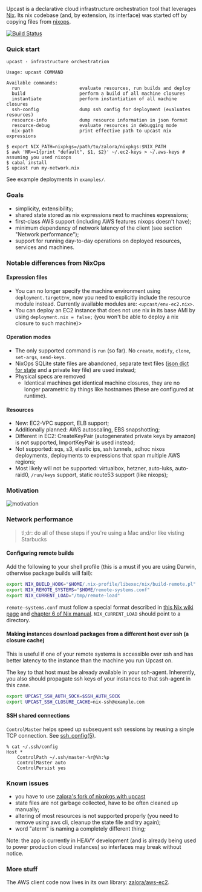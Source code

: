 Upcast is a declarative cloud infrastructure orchestration tool that leverages [Nix](http://nixos.org/nix/).
Its nix codebase (and, by extension, its interface) was started off by copying files from [nixops](https://github.com/nixos/nixops).

[![Build Status](https://travis-ci.org/zalora/upcast.svg?branch=master)](https://travis-ci.org/zalora/upcast)

### Quick start

```console
upcast - infrastructure orchestratrion

Usage: upcast COMMAND

Available commands:
  run                      evaluate resources, run builds and deploy
  build                    perform a build of all machine closures
  instantiate              perform instantiation of all machine closures
  ssh-config               dump ssh config for deployment (evaluates resources)
  resource-info            dump resource information in json format
  resource-debug           evaluate resources in debugging mode
  nix-path                 print effective path to upcast nix expressions
```


```console
$ export NIX_PATH=nixpkgs=/path/to/zalora/nixpkgs:$NIX_PATH
$ awk 'NR==1{print "default", $1, $2}' ~/.ec2-keys > ~/.aws-keys # assuming you used nixops
$ cabal install
$ upcast run my-network.nix
```

See example deployments in `examples/`.

### Goals

- simplicity, extensibility;
- shared state stored as nix expressions next to machines expressions;
- first-class AWS support (including AWS features nixops doesn't have);
- minimum dependency of network latency of the client (see section "Network performance");
- support for running day-to-day operations on deployed resources, services and machines.

### Notable differences from NixOps

#### Expression files

- You can no longer specify the machine environment using `deployment.targetEnv`, now you need to explicitly include the resource module instead.
  Currently available modules are: `<upcast/env-ec2.nix>`.
- You can deploy an EC2 instance that does not use nix in its base AMI by using `deployment.nix = false;` (you won't be able to deploy a nix closure to such machine)>

#### Operation modes

- The only supported command is `run` (so far). No `create`, `modify`, `clone`, `set-args`, `send-keys`.
- NixOps SQLite state files are abandoned, separate text files ([json dict for state](https://github.com/zalora/upcast/blob/master/src/Upcast/TermSubstitution.hs) and a private key file) are used instead;
- Physical specs are removed
  - Identical machines get identical machine closures, they are no longer parametric by things like hostnames (these are configured at runtime).

#### Resources

- New: EC2-VPC support, ELB support;
- Additionally planned: AWS autoscaling, EBS snapshotting;
- Different in EC2: CreateKeyPair (autogenerated private keys by amazon) is not supported, ImportKeyPair is used instead;
- Not supported: sqs, s3, elastic ips, ssh tunnels, adhoc nixos deployments,
                 deployments to expressions that span multiple AWS regions;
- Most likely will not be supported: virtualbox, hetzner, auto-luks, auto-raid0, `/run/keys` support, static route53 support (like nixops);

### Motivation

![motivation](http://i.imgur.com/HY2Gtk5.png)

### Network performance

> tl;dr: do all of these steps if you're using a Mac and/or like visting Starbucks

#### Configuring remote builds

Add the following to your shell profile (this is a must if you are using Darwin, otherwise package builds will fail):

```bash
export NIX_BUILD_HOOK="$HOME/.nix-profile/libexec/nix/build-remote.pl"
export NIX_REMOTE_SYSTEMS="$HOME/remote-systems.conf"
export NIX_CURRENT_LOAD="/tmp/remote-load"
```

`remote-systems.conf` must follow a special format described
in [this Nix wiki page](https://nixos.org/wiki/Distributed_build)
and [chapter 6 of Nix manual](http://nixos.org/nix/manual/#chap-distributed-builds).
`NIX_CURRENT_LOAD` should point to a directory.

#### Making instances download packages from a different host over ssh (a closure cache)

This is useful if one of your remote systems is accessible over ssh and has
better latency to the instance than the machine you run Upcast on.

The key to that host must be already available in your ssh-agent.
Inherently, you also should propagate ssh keys of your instances to that ssh-agent in this case.

```bash
export UPCAST_SSH_AUTH_SOCK=$SSH_AUTH_SOCK
export UPCAST_SSH_CLOSURE_CACHE=nix-ssh@example.com
```

#### SSH shared connections

`ControlMaster` helps speed up subsequent ssh sessions by reusing a single TCP connection. See [ssh_config(5)](http://www.openbsd.org/cgi-bin/man.cgi/OpenBSD-current/man5/ssh_config.5?query=ssh_config).

```console
% cat ~/.ssh/config
Host *
    ControlPath ~/.ssh/master-%r@%h:%p
    ControlMaster auto
    ControlPersist yes
```

### Known issues

- you have to use [zalora's fork of nixpkgs with upcast](https://github.com/zalora/nixpkgs)
- state files are not garbage collected, have to be often cleaned up manually;
- altering of most resources is not supported properly (you need to remove using aws cli, cleanup the state file and try again);
- word "aterm" is naming a completely different thing;

Note: the app is currently in HEAVY development (and is already being used to power production cloud instances)
so interfaces may break without notice.

### More stuff

The AWS client code now lives in its own library: [zalora/aws-ec2](https://github.com/zalora/aws-ec2).
